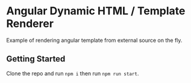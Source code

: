 # Angular Dynamic HTML / Template Renderer

Example of rendering angular template from external source on the fly.



## Getting Started

Clone the repo and run `npm i` then run `npm run start`.
